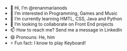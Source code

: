 - 👋 Hi, I’m @renanmarianods
- 👀 I’m interested in Programming, Games and Music
- 🌱 I’m currently learning HMTL, CSS, Java and Python
- 💞️ I’m looking to collaborate on Front End projects
- 📫 How to reach me? Send me a message in LinkedIn
- 😄 Pronouns: He, him
- ⚡ Fun fact: I know to play Keyboard!

<!---
renanmarianods/renanmarianods is a ✨ special ✨ repository because its `README.md` (this file) appears on your GitHub profile.
You can click the Preview link to take a look at your changes.
--->
